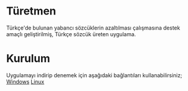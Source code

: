 # Türetmen
Türkçe'de bulunan yabancı sözcüklerin azaltılması çalışmasına destek amaçlı geliştirilmiş, Türkçe sözcük üreten uygulama.
# Kurulum
Uygulamayı indirip denemek için aşağıdaki bağlantıları kullanabilirsiniz;
<a href="dist/turetmen-1.0-windows.zip">Windows</a>
<a href="dist/turetmen-1.0-windows.zip">Linux</a>
